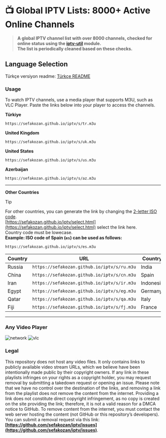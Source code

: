 # 📺 Global IPTV Lists: 8000+ Active Online Channels

> **A global IPTV channel list with over 8000 channels, checked for online status using the [iptv-util](https://github.com/sefakozan/iptv-util) module.  
The list is periodically cleaned based on these checks.**

## Language Selection
Türkçe versiyon readme:  [Türkçe README](./README.TR.md)

### Usage
To watch IPTV channels, use a media player that supports M3U, such as VLC Player. Paste the links below into your player to access the channels.

**Türkiye**
```
https://sefakozan.github.io/iptv/s/tr.m3u
```
**United Kingdom**
```
https://sefakozan.github.io/iptv/s/uk.m3u
```
**United States**
```
https://sefakozan.github.io/iptv/s/us.m3u
```
**Azerbaijan**
```
https://sefakozan.github.io/iptv/s/az.m3u
```

---

**Other Countries**

> [!TIP]  
> For other countries, you can generate the link by changing the [2-letter ISO code](https://www.iban.com/country-codes).   
> [https://sefakozan.github.io/iptv/select.html](https://sefakozan.github.io/iptv/select.html) select the link here.  
> Country code must be lowecase.  
> **Example: ISO code of Spain (`es`) can be used as follows:**  
> ```text
> https://sefakozan.github.io/iptv/s/es.m3u
> ```

| Country | URL | Country | URL |
|---------|-----|---------|-----|
| Russia| `https://sefakozan.github.io/iptv/s/ru.m3u` | India     | `https://sefakozan.github.io/iptv/s/in.m3u` |
| China | `https://sefakozan.github.io/iptv/s/cn.m3u` | Spain     | `https://sefakozan.github.io/iptv/s/es.m3u` |
| Iran  | `https://sefakozan.github.io/iptv/s/ir.m3u` | Indonesia | `https://sefakozan.github.io/iptv/s/id.m3u` |
| Egypt | `https://sefakozan.github.io/iptv/s/eg.m3u` | Germany   | `https://sefakozan.github.io/iptv/s/de.m3u` |
| Qatar | `https://sefakozan.github.io/iptv/s/qa.m3u` | Italy     | `https://sefakozan.github.io/iptv/s/it.m3u` |
| Fiji  | `https://sefakozan.github.io/iptv/s/fj.m3u` | France    | `https://sefakozan.github.io/iptv/s/fr.m3u` |

---

### Any Video Player

![network](https://sefakozan.github.io/iptv/assets/network.png)
![vlc](https://sefakozan.github.io/iptv/assets/vlc.png)

### Legal
This repository does not host any video files. It only contains links to publicly available video stream URLs, which we believe have been intentionally made public by their copyright owners. If any link in these playlists infringes on your rights as a copyright holder, you may request removal by submitting a takedown request or opening an issue. Please note that we have no control over the destination of the links, and removing a link from the playlist does not remove the content from the internet. Providing a link does not constitute direct copyright infringement, as no copy is created on the site providing the link; therefore, it is not a valid reason for a DMCA notice to GitHub. To remove content from the internet, you must contact the web server hosting the content (not GitHub or this repository’s developers). You can submit a removal request via this link: **[https://github.com/sefakozan/iptv/issues](https://github.com/sefakozan/iptv/issues)**.